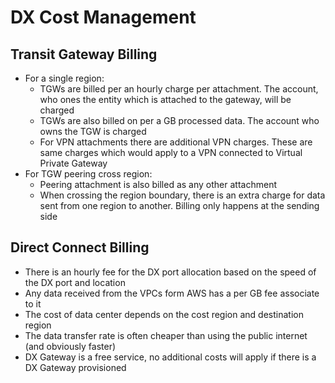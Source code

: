 # DX Cost Management

## Transit Gateway Billing

- For a single region:
    - TGWs are billed per an hourly charge per attachment. The account, who ones the entity which is attached to the gateway, will be charged
    - TGWs are also billed on per a GB processed data. The account who owns the TGW is charged
    - For VPN attachments there are additional VPN charges. These are same charges which would apply to a VPN connected to Virtual Private Gateway
- For TGW peering cross region:
    - Peering attachment is also billed as any other attachment
    - When crossing the region boundary, there is an extra charge for data sent from one region to another. Billing only happens at the sending side

## Direct Connect Billing

- There is an hourly fee for the DX port allocation based on the speed of the DX port and location
- Any data received from the VPCs form AWS has a per GB fee associate to it
- The cost of data center depends on the cost region and destination region
- The data transfer rate is often cheaper than using the public internet (and obviously faster)
- DX Gateway is a free service, no additional costs will apply if there is a DX Gateway provisioned